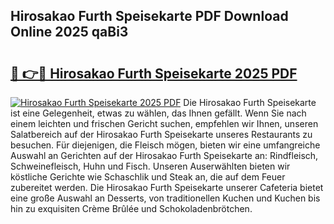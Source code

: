 ## Hirosakao Furth Speisekarte PDF Download Online 2025 qaBi3

# <h2><a href="http://gc9l415.nevu.top/?p=Hirosakao+Furth+Speisekarte">🔗 👉🔴 Hirosakao Furth Speisekarte 2025 PDF</a></h2>

[![Hirosakao Furth Speisekarte 2025 PDF](https://i.imgur.com/dBaPXMq.png)](http://gc9l415.nevu.top/?p=Hirosakao+Furth+Speisekarte)
Die Hirosakao Furth Speisekarte ist eine Gelegenheit, etwas zu wählen, das Ihnen gefällt. Wenn Sie nach einem leichten und frischen Gericht suchen, empfehlen wir Ihnen, unseren Salatbereich auf der Hirosakao Furth Speisekarte unseres Restaurants zu besuchen. Für diejenigen, die Fleisch mögen, bieten wir eine umfangreiche Auswahl an Gerichten auf der Hirosakao Furth Speisekarte an: Rindfleisch, Schweinefleisch, Huhn und Fisch. Unseren Auserwählten bieten wir köstliche Gerichte wie Schaschlik und Steak an, die auf dem Feuer zubereitet werden. Die Hirosakao Furth Speisekarte unserer Cafeteria bietet eine große Auswahl an Desserts, von traditionellen Kuchen und Kuchen bis hin zu exquisiten Crème Brûlée und Schokoladenbrötchen.
